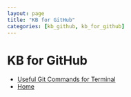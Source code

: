 ```yaml
---
layout: page
title: "KB for GitHub"
categories: [kb_github, kb_for_github]
---
```

# KB for GitHub
- [Useful Git Commands for Terminal](https://dzmitry-h.github.io/personalbrand/kb_github/useful_commands_for_terminal/)
- [Home](https://dzmitry-h.github.io/personalbrand/)
